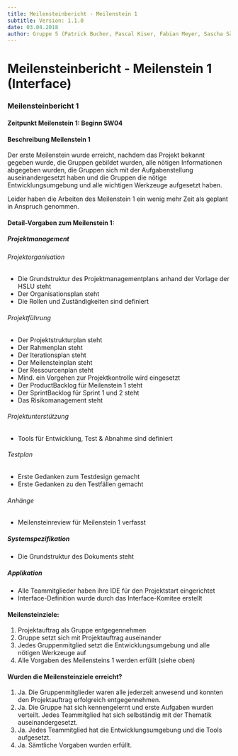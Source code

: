 ```yaml
---
title: Meilensteinbericht - Meilenstein 1
subtitle: Version: 1.1.0
date: 03.04.2018
author: Gruppe 5 (Patrick Bucher, Pascal Kiser, Fabian Meyer, Sascha Sägesser)
---
```


# Meilensteinbericht - Meilenstein 1 (Interface)

### Meilensteinbericht 1

#### Zeitpunkt Meilenstein 1: Beginn SW04

#### Beschreibung Meilenstein 1

Der erste Meilenstein wurde erreicht, nachdem das Projekt bekannt gegeben wurde, die Gruppen gebildet wurden, alle nötigen Informationen abgegeben wurden, die Gruppen sich mit der Aufgabenstellung auseinandergesetzt haben und die Gruppen die nötige Entwicklungsumgebung und alle wichtigen Werkzeuge aufgesetzt haben.

Leider haben die Arbeiten des Meilenstein 1 ein wenig mehr Zeit als geplant in Anspruch genommen.

#### Detail-Vorgaben zum Meilenstein 1:
##### Projektmanagement
###### Projektorganisation
- Die Grundstruktur des Projektmanagementplans anhand der Vorlage der HSLU steht
- Der Organisationsplan steht
- Die Rollen und Zuständigkeiten sind definiert

###### Projektführung
- Der Projektstrukturplan steht
- Der Rahmenplan steht
- Der Iterationsplan steht
- Der Meilensteinplan steht
- Der Ressourcenplan steht
- Mind. ein Vorgehen zur Projektkontrolle wird eingesetzt
- Der ProductBacklog für Meilenstein 1 steht
- Der SprintBacklog für Sprint 1 und 2 steht
- Das Risikomanagement steht

###### Projektunterstützung
- Tools für Entwicklung, Test & Abnahme sind definiert

###### Testplan
- Erste Gedanken zum Testdesign gemacht
- Erste Gedanken zu den Testfällen gemacht

###### Anhänge
- Meilensteinreview für Meilenstein 1 verfasst

##### Systemspezifikation
- Die Grundstruktur des Dokuments steht##### Applikation
- Alle Teammitglieder haben ihre IDE für den Projektstart eingerichtet
- Interface-Definition wurde durch das Interface-Komitee erstellt

#### Meilensteinziele:
1. Projektauftrag als Gruppe entgegennehmen
2. Gruppe setzt sich mit Projektauftrag auseinander
3. Jedes Gruppenmitglied setzt die Entwicklungsumgebung und alle nötigen Werkzeuge auf
4. Alle Vorgaben des Meilensteins 1 werden erfüllt (siehe oben)

#### Wurden die Meilensteinziele erreicht?
1. Ja. Die Gruppenmitglieder waren alle jederzeit anwesend und konnten den Projektauftrag erfolgreich entgegennehmen.
2. Ja. Die Gruppe hat sich kennengelernt und erste Aufgaben wurden verteilt. Jedes Teammitglied hat sich selbständig mit der Thematik auseinandergesetzt.
3. Ja. Jedes Teammitglied hat die Entwicklungsumgebung und die Tools aufgesetzt.
4. Ja. Sämtliche Vorgaben wurden erfüllt.